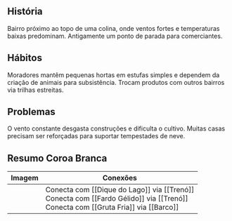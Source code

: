 ## História  
Bairro próximo ao topo de uma colina, onde ventos fortes e temperaturas baixas predominam. Antigamente um ponto de parada para comerciantes.

## Hábitos  
Moradores mantêm pequenas hortas em estufas simples e dependem da criação de animais para subsistência. Trocam produtos com outros bairros via trilhas estreitas.

## Problemas  
O vento constante desgasta construções e dificulta o cultivo. Muitas casas precisam ser reforçadas para suportar tempestades de neve.


## Resumo Coroa Branca


| Imagem | Conexões                                                                                                                               |
| ------ | -------------------------------------------------------------------------------------------------------------------------------------- |
|        | Conecta com [[Dique do Lago]] via [[Trenó]]<br>Conecta com [[Fardo Gélido]] via [[Trenó]] <br>Conecta com [[Gruta Fria]] via [[Barco]] |

